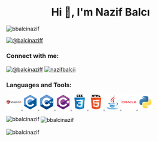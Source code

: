 <h1 align="center">Hi 👋, I'm Nazif Balcı</h1>


<p align="left"> <img src="https://komarev.com/ghpvc/?username=bbalcinazif&label=Profile%20views&color=0e75b6&style=flat" alt="bbalcinazif" /> </p>

<p align="left"> <a href="https://twitter.com/@balcinaziff" target="blank"><img src="https://img.shields.io/twitter/follow/@balcinaziff?logo=twitter&style=for-the-badge" alt="@balcinaziff" /></a> </p>


<h3 align="left">Connect with me:</h3>
<p align="left">
<a href =https://www.linkedin.com/in/nazif-balc%C4%B1-87a816223/ target="blank><img align="center" src="https://raw.githubusercontent.com/rahuldkjain/github-profile-readme-generator/master/src/images/icons/Social/linkedin.svg" alt="@balcinaziff" height="30" width="40" /></a>
<a href="https://twitter.com/@balcinaziff" target="blank"><img align="center" src="https://raw.githubusercontent.com/rahuldkjain/github-profile-readme-generator/master/src/images/icons/Social/twitter.svg" alt="@balcinaziff" height="30" width="40" /></a>
<a href="https://instagram.com/nazifbalcii" target="blank"><img align="center" src="https://raw.githubusercontent.com/rahuldkjain/github-profile-readme-generator/master/src/images/icons/Social/instagram.svg" alt="nazifbalcii" height="30" width="40" /></a>
</p>

<h3 align="left">Languages and Tools:</h3>
<p align="left"> <a href="https://angular.io" target="_blank" rel="noreferrer"> <img src="https://raw.githubusercontent.com/devicons/devicon/master/icons/angularjs/angularjs-original-wordmark.svg" alt="angularjs" width="40" height="40"/> </a> <a href="https://www.cprogramming.com/" target="_blank" rel="noreferrer"> <img src="https://raw.githubusercontent.com/devicons/devicon/master/icons/c/c-original.svg" alt="c" width="40" height="40"/> </a> <a href="https://www.w3schools.com/cpp/" target="_blank" rel="noreferrer"> <img src="https://raw.githubusercontent.com/devicons/devicon/master/icons/cplusplus/cplusplus-original.svg" alt="cplusplus" width="40" height="40"/> </a> <a href="https://www.w3schools.com/cs/" target="_blank" rel="noreferrer"> <img src="https://raw.githubusercontent.com/devicons/devicon/master/icons/csharp/csharp-original.svg" alt="csharp" width="40" height="40"/> </a> <a href="https://www.w3schools.com/css/" target="_blank" rel="noreferrer"> <img src="https://raw.githubusercontent.com/devicons/devicon/master/icons/css3/css3-original-wordmark.svg" alt="css3" width="40" height="40"/> </a> <a href="https://www.w3.org/html/" target="_blank" rel="noreferrer"> <img src="https://raw.githubusercontent.com/devicons/devicon/master/icons/html5/html5-original-wordmark.svg" alt="html5" width="40" height="40"/> </a> <a href="https://www.java.com" target="_blank" rel="noreferrer"> <img src="https://raw.githubusercontent.com/devicons/devicon/master/icons/java/java-original.svg" alt="java" width="40" height="40"/> </a> <a href="https://www.oracle.com/" target="_blank" rel="noreferrer"> <img src="https://raw.githubusercontent.com/devicons/devicon/master/icons/oracle/oracle-original.svg" alt="oracle" width="40" height="40"/> </a> <a href="https://www.python.org" target="_blank" rel="noreferrer"> <img src="https://raw.githubusercontent.com/devicons/devicon/master/icons/python/python-original.svg" alt="python" width="40" height="40"/> </a> </p>

<p><img align="left" src="https://github-readme-stats.vercel.app/api/top-langs?username=bbalcinazif&show_icons=true&locale=en&layout=compact" alt="bbalcinazif" /></p>

<p>&nbsp;<img align="center" src="https://github-readme-stats.vercel.app/api?username=bbalcinazif&show_icons=true&locale=en" alt="bbalcinazif" /></p>

<p><img align="center" src="https://github-readme-streak-stats.herokuapp.com/?user=bbalcinazif&" alt="bbalcinazif" /></p>
